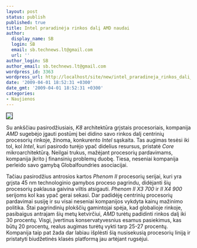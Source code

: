 ```yaml
---
layout: post
status: publish
published: true
title: Intel praradinėja rinkos dalį AMD naudai
author:
  display_name: SB
  login: SB
  email: sb.technews.lt@gmail.com
  url: ''
author_login: SB
author_email: sb.technews.lt@gmail.com
wordpress_id: 3363
wordpress_url: http://localhost/site/new/intel_praradineja_rinkos_dali_amd_naudai/
date: '2009-04-01 18:52:31 +0300'
date_gmt: '2009-04-01 18:52:31 +0300'
categories:
- Naujienos
---
```

<div class="imgright"><img src="http://tbn3.google.com/images?q=tbn:S5P3FxUDPgOWhM:http://www.thegreatblog.net/wp-content/uploads/2009/02/amd-phenom-9600-cp1-am2-2.jpg" border="1" /></div>
<p>Su ankščiau pasirodžiusiais, <i>K8</i> architektūra grįstais procesoriais, kompanija <i>AMD</i> sugebėjo įgauti postūmį bei didino savo rinkos dalį centrinių procesorių rinkoje, žinoma, konkurento <i>Intel</i> sąskaita. Tas augimas tesėsi iki tol, kol <i>Intel</i>, kuri pasirodo turėjo ypač didelius resursus, pristatė <i>Core</i> mikroarchitektūrą. Neilgai trukus, mažėjant procesorių pardavimams, kompanija įkrito į finansinių problemų duobę. Tiesa, neseniai kompanija perleido savo gamybą Globalfoundries asociacijai.</p>
<p>Tačiau pasirodžius antrosios kartos <i>Phenom II</i> procesorių serijai, kuri yra grįsta 45 nm technologinio gamybos proceso pagrindu, didėjanti šių procesorių paklausa gaivina viltis atsigauti. <i>Phenom II X3 700</i> ir <i>II X4 900</i> serijoms kol kas ypač gerai sekasi. Dar padidėję centrinių procesorių pardavimai susiję ir su visai neseniai kompanijos vykdyta kainų mažinimo politika. Štai pagrindinių plokščių gamintojai spėja, kad globalioje rinkoje, pasibaigus antrajam šių metų ketvirčiui, <i>AMD</i> turėtų padidinti rinkos dalį iki 30 procentų. Visgi, įvertinus konservatyvesnius esamus pasiekimus, kas būtų 20 procentų, realus augimas turėtų vykti tarp 25-27 procentų. Kompanija taip pat žada dar labiau išplėsti šią nusisekusią procesorių liniją ir pristatyti biudžetinės klasės platformą jau artėjant rugsėjui.</p>

